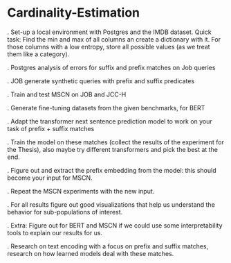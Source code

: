 # Cardinality-Estimation


. Set-up a local environment with Postgres and the IMDB dataset. Quick task: Find the min and max of all columns an create a dictionary with it. For those columns       with a low entropy, store all possible values (as we treat them like a category).

. Postgres analysis of errors for suffix and prefix matches on Job queries

. JOB generate synthetic queries with prefix and suffix predicates 

. Train and test MSCN on JOB and JCC-H 

. Generate fine-tuning datasets from the given benchmarks, for BERT 

. Adapt the transformer next sentence prediction model to work on your task of prefix + suffix matches 

. Train the model on these matches (collect the results of the experiment for the Thesis), also maybe try different transformers and pick the best at the end.

. Figure out and extract the prefix embedding from the model: this should become your input for MSCN. 

. Repeat the MSCN experiments with the new input. 

. For all results figure out good visualizations that help us understand the behavior for sub-populations of interest. 

. Extra: Figure out for BERT and MSCN if we could use some interpretability tools to explain our results for us. 

. Research on text encoding with a focus on prefix and suffix matches, research on how learned models deal with these matches.   
